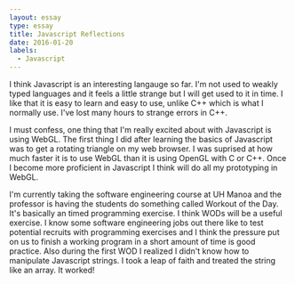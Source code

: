```yaml
---
layout: essay
type: essay
title: Javascript Reflections
date: 2016-01-20
labels:
  - Javascript
---
```

I think Javascript is an interesting langauge so far. I'm not used to weakly typed languages and it feels a little strange but I
will get used to it in time. I like that it is easy to learn and easy to use, unlike C++ which is what I normally use. I've lost
many hours to strange errors in C++.
	
I must confess, one thing that I'm really excited about with Javascript is using WebGL. The first thing I did after learning the
basics of Javascript was to get a rotating triangle on my web browser. I was suprised at how much faster it is to use WebGL than
it is using OpenGL with C or C++. Once I become more proficient in Javascript I think will do all my prototyping in WebGL.

I'm currently taking the software engineering course at UH Manoa and the professor is having the students do something called
Workout of the Day. It's basically an timed programming exercise. I think WODs will be a useful exercise. I know some software
engineering jobs out there like to test potential recruits with programming exercises and I think the pressure put on us to
finish a working program in a short amount of time is good practice. Also during the first WOD I realized I didn't know how to
manipulate Javascript strings. I took a leap of faith and treated the string like an array. It worked!
